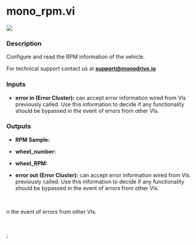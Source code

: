 # mono_rpm.vi

<p class="img_container">
<img class="lg_img" src="../mono_rpm.png"/>
</p>

### Description

Configure and read the RPM information of the vehicle.

For technical support contact us at <b>support@monodrive.io</b> 

### Inputs

- **error in (Error Cluster):** can accept error information wired from VIs previously called. Use this information to decide if any functionality should be bypassed in the event of errors from other VIs. 

### Outputs

- **RPM Sample:**   

- **wheel_number:**   

- **wheel_RPM:**   

- **error out (Error Cluster):** can accept error information wired from VIs previously called. Use this information to decide if any functionality should be bypassed in the event of errors from other VIs. 

<p>&nbsp;</p>
n the event of errors from other VIs. 

<p>&nbsp;</p>
;</p>

